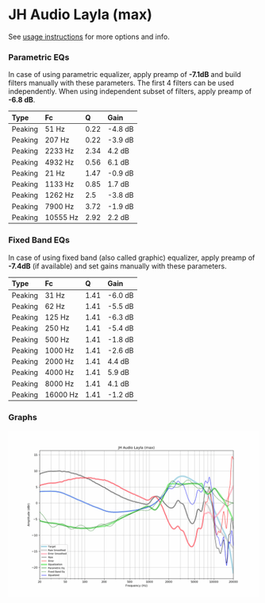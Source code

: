 # JH Audio Layla (max)
See [usage instructions](https://github.com/jaakkopasanen/AutoEq#usage) for more options and info.

### Parametric EQs
In case of using parametric equalizer, apply preamp of **-7.1dB** and build filters manually
with these parameters. The first 4 filters can be used independently.
When using independent subset of filters, apply preamp of **-6.8 dB**.

| Type    | Fc       |    Q | Gain    |
|:--------|:---------|:-----|:--------|
| Peaking | 51 Hz    | 0.22 | -4.8 dB |
| Peaking | 207 Hz   | 0.22 | -3.9 dB |
| Peaking | 2233 Hz  | 2.34 | 4.2 dB  |
| Peaking | 4932 Hz  | 0.56 | 6.1 dB  |
| Peaking | 21 Hz    | 1.47 | -0.9 dB |
| Peaking | 1133 Hz  | 0.85 | 1.7 dB  |
| Peaking | 1262 Hz  | 2.5  | -3.8 dB |
| Peaking | 7900 Hz  | 3.72 | -1.9 dB |
| Peaking | 10555 Hz | 2.92 | 2.2 dB  |

### Fixed Band EQs
In case of using fixed band (also called graphic) equalizer, apply preamp of **-7.4dB**
(if available) and set gains manually with these parameters.

| Type    | Fc       |    Q | Gain    |
|:--------|:---------|:-----|:--------|
| Peaking | 31 Hz    | 1.41 | -6.0 dB |
| Peaking | 62 Hz    | 1.41 | -5.5 dB |
| Peaking | 125 Hz   | 1.41 | -6.3 dB |
| Peaking | 250 Hz   | 1.41 | -5.4 dB |
| Peaking | 500 Hz   | 1.41 | -1.8 dB |
| Peaking | 1000 Hz  | 1.41 | -2.6 dB |
| Peaking | 2000 Hz  | 1.41 | 4.4 dB  |
| Peaking | 4000 Hz  | 1.41 | 5.9 dB  |
| Peaking | 8000 Hz  | 1.41 | 4.1 dB  |
| Peaking | 16000 Hz | 1.41 | -1.2 dB |

### Graphs
![](./JH%20Audio%20Layla%20(max).png)
